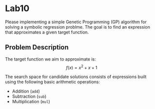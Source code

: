 # Lab10

Please implementing a simple Genetic Programming (GP) algorithm for solving a symbolic regression problme. The goal is to find an expression that approximates a given target function.

## Problem Description

The target function we aim to approximate is:
$$f(x) = x^2 + x + 1$$

The search space for candidate solutions consists of expressions built using the following basic arithmetic operations:

- Addition (`add`)
- Subtraction (`sub`)
- Multiplication (`mul`)
